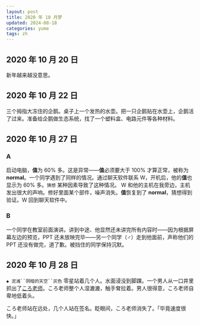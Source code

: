 ```yaml
---
layout: post
title: 2020 年 10 月梦
updated: 2024-08-18
categories: yume
tags: zh
---
```

## 2020 年 10 月 20 日

新年越来越没意思。

## 2020 年 10 月 22 日

三个拇指大冻住的企鹅。桌子上一个发热的水壶。把一只企鹅贴在水壶上，企鹅活了过来。准备给企鹅做生态系统，找了一个塑料盒、电路元件等各种材料。

## 2020 年 10 月 27 日

### A

启动电脑，**值**为 $60\%$ 多。这是异常——**值**必须要大于 $100\%$ 才算正常，被称为 **normal**。一个同学遇到了同样的情况。通过聊天软件联系 W，开机后，他的**值**也显示为 $60\%$ 多。`猜想` <du>某种因素导致了这种情况。</du> W 和他的主机在我旁边，主机发出很大的声响。修好里面某个部件，噪声消失。**值**恢复到了 **normal**，猜想得到验证。W 回到聊天软件中。

### B

一个同学在教室前面演讲。讲到中途、他<du>显然</du>还未讲完所有内容时——因为根据屏幕左边的预览，PPT 还未放映完毕——另一个同学（♂）走到他面前，声称他们的 PPT 还没有做完，道了歉。被挡住的同学保持沉默。

## 2020 年 10 月 28 日

`◆ 泥滩``阴暗的天空``灰色` 零星站着几个人。水面浸没到脚踝。一个男人从一口井里抓出了[ころ老师](https://zh.wikipedia.org/wiki/%E6%9A%97%E6%AE%BA%E6%95%99%E5%AE%A4)。ころ老师整个人湿漉漉，触手耷拉着。男人很得意，ころ老师自卑地低着头。

ころ老师站在远处，几个人站在签名。眨眼间，ころ老师消失了。「毕竟速度很快。」
